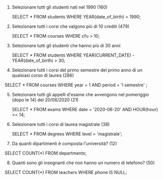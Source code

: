 
1. Selezionare tutti gli studenti nati nel 1990 (160)

   SELECT * FROM students WHERE YEAR(date_of_birth) = 1990;

2. Selezionare tutti i corsi che valgono più di 10 crediti (479)

   SELECT * FROM courses WHERE cfu > 10;

3. Selezionare tutti gli studenti che hanno più di 30 anni

   SELECT * FROM students WHERE YEAR(CURRENT_DATE) - YEAR(date_of_birth) > 30;

4. Selezionare tutti i corsi del primo semestre del primo anno di un qualsiasi corso di
   laurea (286)

SELECT * FROM courses WHERE year = 1 AND period = 'I semestre' ;

5. Selezionare tutti gli appelli d'esame che avvengono nel pomeriggio (dopo le 14) del 20/06/2020 (21)

   SELECT * FROM exams WHERE date = '2020-06-20' AND HOUR(hour) >= 14;


6. Selezionare tutti i corsi di laurea magistrale (38)

   SELECT * FROM degrees WHERE level = 'magistrale';


7. Da quanti dipartimenti è composta l'università? (12)

SELECT COUNT(*) FROM departments;

8. Quanti sono gli insegnanti che non hanno un numero di telefono? (50) 

SELECT COUNT(*) FROM teachers WHERE phone IS NULL;


